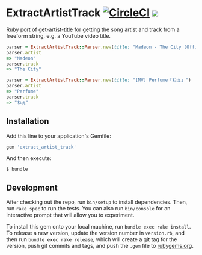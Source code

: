 # ExtractArtistTrack [![CircleCI](https://circleci.com/gh/6/extract_artist_track.svg?style=svg)](https://circleci.com/gh/6/extract_artist_track) [![](https://img.shields.io/gem/v/extract_artist_track.svg)](https://rubygems.org/gems/extract_artist_track)

Ruby port of [get-artist-title](https://github.com/goto-bus-stop/get-artist-title) for getting the song artist and track from a freeform string, e.g. a YouTube video title.

```ruby
parser = ExtractArtistTrack::Parser.new(title: "Madeon - The City (Official Video).mp4")
parser.artist
=> "Madeon"
parser.track
=> "The City"

parser = ExtractArtistTrack::Parser.new(title: "[MV] Perfume「ねぇ」")
parser.artist
=> "Perfume"
parser.track
=> "ねぇ"
```


## Installation

Add this line to your application's Gemfile:

```ruby
gem 'extract_artist_track'
```

And then execute:

    $ bundle


## Development

After checking out the repo, run `bin/setup` to install dependencies. Then, run `rake spec` to run the tests. You can also run `bin/console` for an interactive prompt that will allow you to experiment.

To install this gem onto your local machine, run `bundle exec rake install`. To release a new version, update the version number in `version.rb`, and then run `bundle exec rake release`, which will create a git tag for the version, push git commits and tags, and push the `.gem` file to [rubygems.org](https://rubygems.org).

